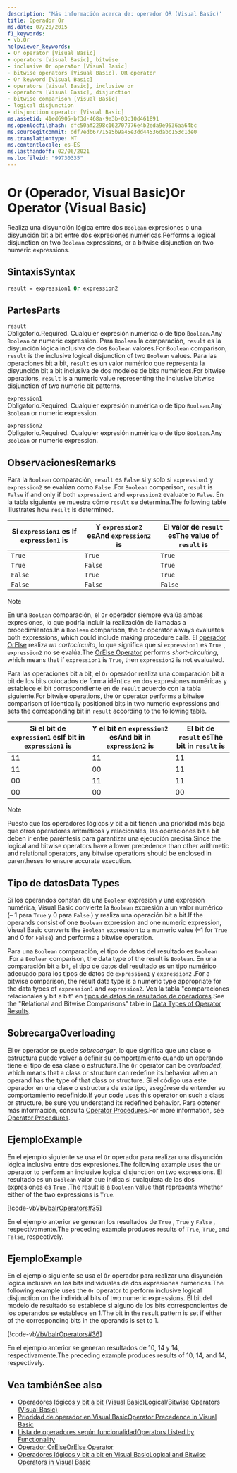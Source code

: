 ```yaml
---
description: 'Más información acerca de: operador OR (Visual Basic)'
title: Operador Or
ms.date: 07/20/2015
f1_keywords:
- vb.Or
helpviewer_keywords:
- Or operator [Visual Basic]
- operators [Visual Basic], bitwise
- inclusive Or operator [Visual Basic]
- bitwise operators [Visual Basic], OR operator
- Or keyword [Visual Basic]
- operators [Visual Basic], inclusive or
- operators [Visual Basic], disjunction
- bitwise comparison [Visual Basic]
- logical disjunction
- disjunction operator [Visual Basic]
ms.assetid: 41ed6905-bf3d-468a-9e3b-03c10d461891
ms.openlocfilehash: dfc50af2298c162707976e4b2eda9e9536aa64bc
ms.sourcegitcommit: ddf7edb67715a5b9a45e3dd44536dabc153c1de0
ms.translationtype: MT
ms.contentlocale: es-ES
ms.lasthandoff: 02/06/2021
ms.locfileid: "99730335"
---
```

# <a name="or-operator-visual-basic"></a><span data-ttu-id="47895-103">Or (Operador, Visual Basic)</span><span class="sxs-lookup"><span data-stu-id="47895-103">Or Operator (Visual Basic)</span></span>

<span data-ttu-id="47895-104">Realiza una disyunción lógica entre dos `Boolean` expresiones o una disyunción bit a bit entre dos expresiones numéricas.</span><span class="sxs-lookup"><span data-stu-id="47895-104">Performs a logical disjunction on two `Boolean` expressions, or a bitwise disjunction on two numeric expressions.</span></span>  
  
## <a name="syntax"></a><span data-ttu-id="47895-105">Sintaxis</span><span class="sxs-lookup"><span data-stu-id="47895-105">Syntax</span></span>  
  
```vb  
result = expression1 Or expression2  
```  
  
## <a name="parts"></a><span data-ttu-id="47895-106">Partes</span><span class="sxs-lookup"><span data-stu-id="47895-106">Parts</span></span>  

 `result`  
 <span data-ttu-id="47895-107">Obligatorio.</span><span class="sxs-lookup"><span data-stu-id="47895-107">Required.</span></span> <span data-ttu-id="47895-108">Cualquier expresión numérica o de tipo `Boolean`.</span><span class="sxs-lookup"><span data-stu-id="47895-108">Any `Boolean` or numeric expression.</span></span> <span data-ttu-id="47895-109">Para `Boolean` la comparación, `result` es la disyunción lógica inclusiva de dos `Boolean` valores.</span><span class="sxs-lookup"><span data-stu-id="47895-109">For `Boolean` comparison, `result` is the inclusive logical disjunction of two `Boolean` values.</span></span> <span data-ttu-id="47895-110">Para las operaciones bit a bit, `result` es un valor numérico que representa la disyunción bit a bit inclusiva de dos modelos de bits numéricos.</span><span class="sxs-lookup"><span data-stu-id="47895-110">For bitwise operations, `result` is a numeric value representing the inclusive bitwise disjunction of two numeric bit patterns.</span></span>  
  
 `expression1`  
 <span data-ttu-id="47895-111">Obligatorio.</span><span class="sxs-lookup"><span data-stu-id="47895-111">Required.</span></span> <span data-ttu-id="47895-112">Cualquier expresión numérica o de tipo `Boolean`.</span><span class="sxs-lookup"><span data-stu-id="47895-112">Any `Boolean` or numeric expression.</span></span>  
  
 `expression2`  
 <span data-ttu-id="47895-113">Obligatorio.</span><span class="sxs-lookup"><span data-stu-id="47895-113">Required.</span></span> <span data-ttu-id="47895-114">Cualquier expresión numérica o de tipo `Boolean`.</span><span class="sxs-lookup"><span data-stu-id="47895-114">Any `Boolean` or numeric expression.</span></span>  
  
## <a name="remarks"></a><span data-ttu-id="47895-115">Observaciones</span><span class="sxs-lookup"><span data-stu-id="47895-115">Remarks</span></span>  

 <span data-ttu-id="47895-116">Para la `Boolean` comparación, `result` es `False` si y solo si `expression1` y `expression2` se evalúan como `False` .</span><span class="sxs-lookup"><span data-stu-id="47895-116">For `Boolean` comparison, `result` is `False` if and only if both `expression1` and `expression2` evaluate to `False`.</span></span> <span data-ttu-id="47895-117">En la tabla siguiente se muestra cómo `result` se determina.</span><span class="sxs-lookup"><span data-stu-id="47895-117">The following table illustrates how `result` is determined.</span></span>  
  
|<span data-ttu-id="47895-118">Si `expression1` es </span><span class="sxs-lookup"><span data-stu-id="47895-118">If `expression1` is</span></span>|<span data-ttu-id="47895-119">Y `expression2` es</span><span class="sxs-lookup"><span data-stu-id="47895-119">And `expression2` is</span></span>|<span data-ttu-id="47895-120">El valor de `result` es</span><span class="sxs-lookup"><span data-stu-id="47895-120">The value of `result` is</span></span>|  
|-------------------------|--------------------------|------------------------------|  
|`True`|`True`|`True`|  
|`True`|`False`|`True`|  
|`False`|`True`|`True`|  
|`False`|`False`|`False`|  
  
> [!NOTE]
> <span data-ttu-id="47895-121">En una `Boolean` comparación, el `Or` operador siempre evalúa ambas expresiones, lo que podría incluir la realización de llamadas a procedimientos.</span><span class="sxs-lookup"><span data-stu-id="47895-121">In a `Boolean` comparison, the `Or` operator always evaluates both expressions, which could include making procedure calls.</span></span> <span data-ttu-id="47895-122">El [operador OrElse](orelse-operator.md) realiza *un cortocircuito*, lo que significa que si `expression1` es `True` , `expression2` no se evalúa.</span><span class="sxs-lookup"><span data-stu-id="47895-122">The [OrElse Operator](orelse-operator.md) performs *short-circuiting*, which means that if `expression1` is `True`, then `expression2` is not evaluated.</span></span>  
  
 <span data-ttu-id="47895-123">Para las operaciones bit a bit, el `Or` operador realiza una comparación bit a bit de los bits colocados de forma idéntica en dos expresiones numéricas y establece el bit correspondiente en de `result` acuerdo con la tabla siguiente.</span><span class="sxs-lookup"><span data-stu-id="47895-123">For bitwise operations, the `Or` operator performs a bitwise comparison of identically positioned bits in two numeric expressions and sets the corresponding bit in `result` according to the following table.</span></span>  
  
|<span data-ttu-id="47895-124">Si el bit de `expression1` es</span><span class="sxs-lookup"><span data-stu-id="47895-124">If bit in `expression1` is</span></span>|<span data-ttu-id="47895-125">Y el bit en `expression2` es</span><span class="sxs-lookup"><span data-stu-id="47895-125">And bit in `expression2` is</span></span>|<span data-ttu-id="47895-126">El bit de `result` es</span><span class="sxs-lookup"><span data-stu-id="47895-126">The bit in `result` is</span></span>|  
|--------------------------------|---------------------------------|----------------------------|  
|<span data-ttu-id="47895-127">1</span><span class="sxs-lookup"><span data-stu-id="47895-127">1</span></span>|<span data-ttu-id="47895-128">1</span><span class="sxs-lookup"><span data-stu-id="47895-128">1</span></span>|<span data-ttu-id="47895-129">1</span><span class="sxs-lookup"><span data-stu-id="47895-129">1</span></span>|  
|<span data-ttu-id="47895-130">1</span><span class="sxs-lookup"><span data-stu-id="47895-130">1</span></span>|<span data-ttu-id="47895-131">0</span><span class="sxs-lookup"><span data-stu-id="47895-131">0</span></span>|<span data-ttu-id="47895-132">1</span><span class="sxs-lookup"><span data-stu-id="47895-132">1</span></span>|  
|<span data-ttu-id="47895-133">0</span><span class="sxs-lookup"><span data-stu-id="47895-133">0</span></span>|<span data-ttu-id="47895-134">1</span><span class="sxs-lookup"><span data-stu-id="47895-134">1</span></span>|<span data-ttu-id="47895-135">1</span><span class="sxs-lookup"><span data-stu-id="47895-135">1</span></span>|  
|<span data-ttu-id="47895-136">0</span><span class="sxs-lookup"><span data-stu-id="47895-136">0</span></span>|<span data-ttu-id="47895-137">0</span><span class="sxs-lookup"><span data-stu-id="47895-137">0</span></span>|<span data-ttu-id="47895-138">0</span><span class="sxs-lookup"><span data-stu-id="47895-138">0</span></span>|  
  
> [!NOTE]
> <span data-ttu-id="47895-139">Puesto que los operadores lógicos y bit a bit tienen una prioridad más baja que otros operadores aritméticos y relacionales, las operaciones bit a bit deben ir entre paréntesis para garantizar una ejecución precisa.</span><span class="sxs-lookup"><span data-stu-id="47895-139">Since the logical and bitwise operators have a lower precedence than other arithmetic and relational operators, any bitwise operations should be enclosed in parentheses to ensure accurate execution.</span></span>  
  
## <a name="data-types"></a><span data-ttu-id="47895-140">Tipo de datos</span><span class="sxs-lookup"><span data-stu-id="47895-140">Data Types</span></span>  

 <span data-ttu-id="47895-141">Si los operandos constan de una `Boolean` expresión y una expresión numérica, Visual Basic convierte la `Boolean` expresión a un valor numérico (– 1 para `True` y 0 para `False` ) y realiza una operación bit a bit.</span><span class="sxs-lookup"><span data-stu-id="47895-141">If the operands consist of one `Boolean` expression and one numeric expression, Visual Basic converts the `Boolean` expression to a numeric value (–1 for `True` and 0 for `False`) and performs a bitwise operation.</span></span>  
  
 <span data-ttu-id="47895-142">Para una `Boolean` comparación, el tipo de datos del resultado es `Boolean` .</span><span class="sxs-lookup"><span data-stu-id="47895-142">For a `Boolean` comparison, the data type of the result is `Boolean`.</span></span> <span data-ttu-id="47895-143">En una comparación bit a bit, el tipo de datos del resultado es un tipo numérico adecuado para los tipos de datos de `expression1` y `expression2` .</span><span class="sxs-lookup"><span data-stu-id="47895-143">For a bitwise comparison, the result data type is a numeric type appropriate for the data types of `expression1` and `expression2`.</span></span> <span data-ttu-id="47895-144">Vea la tabla "comparaciones relacionales y bit a bit" en [tipos de datos de resultados de operadores](data-types-of-operator-results.md).</span><span class="sxs-lookup"><span data-stu-id="47895-144">See the "Relational and Bitwise Comparisons" table in [Data Types of Operator Results](data-types-of-operator-results.md).</span></span>  
  
## <a name="overloading"></a><span data-ttu-id="47895-145">Sobrecarga</span><span class="sxs-lookup"><span data-stu-id="47895-145">Overloading</span></span>  

 <span data-ttu-id="47895-146">El `Or` operador se puede *sobrecargar*, lo que significa que una clase o estructura puede volver a definir su comportamiento cuando un operando tiene el tipo de esa clase o estructura.</span><span class="sxs-lookup"><span data-stu-id="47895-146">The `Or` operator can be *overloaded*, which means that a class or structure can redefine its behavior when an operand has the type of that class or structure.</span></span> <span data-ttu-id="47895-147">Si el código usa este operador en una clase o estructura de este tipo, asegúrese de entender su comportamiento redefinido.</span><span class="sxs-lookup"><span data-stu-id="47895-147">If your code uses this operator on such a class or structure, be sure you understand its redefined behavior.</span></span> <span data-ttu-id="47895-148">Para obtener más información, consulta [Operator Procedures](../../programming-guide/language-features/procedures/operator-procedures.md).</span><span class="sxs-lookup"><span data-stu-id="47895-148">For more information, see [Operator Procedures](../../programming-guide/language-features/procedures/operator-procedures.md).</span></span>  
  
## <a name="example"></a><span data-ttu-id="47895-149">Ejemplo</span><span class="sxs-lookup"><span data-stu-id="47895-149">Example</span></span>  

 <span data-ttu-id="47895-150">En el ejemplo siguiente se usa el `Or` operador para realizar una disyunción lógica inclusiva entre dos expresiones.</span><span class="sxs-lookup"><span data-stu-id="47895-150">The following example uses the `Or` operator to perform an inclusive logical disjunction on two expressions.</span></span> <span data-ttu-id="47895-151">El resultado es un `Boolean` valor que indica si cualquiera de las dos expresiones es `True` .</span><span class="sxs-lookup"><span data-stu-id="47895-151">The result is a `Boolean` value that represents whether either of the two expressions is `True`.</span></span>  
  
 [!code-vb[VbVbalrOperators#35](~/samples/snippets/visualbasic/VS_Snippets_VBCSharp/VbVbalrOperators/VB/Class1.vb#35)]  
  
 <span data-ttu-id="47895-152">En el ejemplo anterior se generan los resultados de `True` , `True` y `False` , respectivamente.</span><span class="sxs-lookup"><span data-stu-id="47895-152">The preceding example produces results of `True`, `True`, and `False`, respectively.</span></span>  
  
## <a name="example"></a><span data-ttu-id="47895-153">Ejemplo</span><span class="sxs-lookup"><span data-stu-id="47895-153">Example</span></span>  

 <span data-ttu-id="47895-154">En el ejemplo siguiente se usa el `Or` operador para realizar una disyunción lógica inclusiva en los bits individuales de dos expresiones numéricas.</span><span class="sxs-lookup"><span data-stu-id="47895-154">The following example uses the `Or` operator to perform inclusive logical disjunction on the individual bits of two numeric expressions.</span></span> <span data-ttu-id="47895-155">El bit del modelo de resultado se establece si alguno de los bits correspondientes de los operandos se establece en 1.</span><span class="sxs-lookup"><span data-stu-id="47895-155">The bit in the result pattern is set if either of the corresponding bits in the operands is set to 1.</span></span>  
  
 [!code-vb[VbVbalrOperators#36](~/samples/snippets/visualbasic/VS_Snippets_VBCSharp/VbVbalrOperators/VB/Class1.vb#36)]  
  
 <span data-ttu-id="47895-156">En el ejemplo anterior se generan resultados de 10, 14 y 14, respectivamente.</span><span class="sxs-lookup"><span data-stu-id="47895-156">The preceding example produces results of 10, 14, and 14, respectively.</span></span>  
  
## <a name="see-also"></a><span data-ttu-id="47895-157">Vea también</span><span class="sxs-lookup"><span data-stu-id="47895-157">See also</span></span>

- [<span data-ttu-id="47895-158">Operadores lógicos y bit a bit (Visual Basic)</span><span class="sxs-lookup"><span data-stu-id="47895-158">Logical/Bitwise Operators (Visual Basic)</span></span>](logical-bitwise-operators.md)
- [<span data-ttu-id="47895-159">Prioridad de operador en Visual Basic</span><span class="sxs-lookup"><span data-stu-id="47895-159">Operator Precedence in Visual Basic</span></span>](operator-precedence.md)
- [<span data-ttu-id="47895-160">Lista de operadores según funcionalidad</span><span class="sxs-lookup"><span data-stu-id="47895-160">Operators Listed by Functionality</span></span>](operators-listed-by-functionality.md)
- [<span data-ttu-id="47895-161">Operador OrElse</span><span class="sxs-lookup"><span data-stu-id="47895-161">OrElse Operator</span></span>](orelse-operator.md)
- [<span data-ttu-id="47895-162">Operadores lógicos y bit a bit en Visual Basic</span><span class="sxs-lookup"><span data-stu-id="47895-162">Logical and Bitwise Operators in Visual Basic</span></span>](../../programming-guide/language-features/operators-and-expressions/logical-and-bitwise-operators.md)
